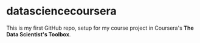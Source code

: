 # datasciencecoursera

This is my first GitHub repo, setup for my course project in Coursera's **The Data Scientist's Toolbox**.
